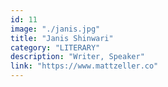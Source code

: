 ```yaml
---
id: 11
image: "./janis.jpg"
title: "Janis Shinwari"
category: "LITERARY"
description: "Writer, Speaker"
link: "https://www.mattzeller.co"
---
```

